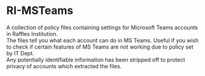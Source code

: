 # RI-MSTeams
A collection of policy files containing settings for Microsoft Teams accounts in Raffles Institution.\
The files tell you what each account can do in MS Teams. Useful if you wish to check if certain features of MS Teams are not working due to policy set by IT Dept.\
Any potentially identifiable information has been stripped off to protect privacy of accounts which extracted the files.

